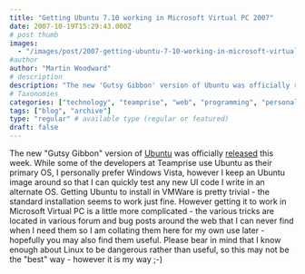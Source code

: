 ```yaml
---
title: "Getting Ubuntu 7.10 working in Microsoft Virtual PC 2007"
date: 2007-10-19T15:29:43.000Z
# post thumb
images:
  - "/images/post/2007-getting-ubuntu-7-10-working-in-microsoft-virtual-pc-2007.jpg"
#author
author: "Martin Woodward"
# description
description: "The new 'Gutsy Gibbon' version of Ubuntu was officially released this week."
# Taxonomies
categories: ["technology", "teamprise", "web", "programming", "personal"]
tags: ["blog", "archive"]
type: "regular" # available type (regular or featured)
draft: false
---
```

The new "Gutsy Gibbon" version of [Ubuntu](http://www.ubuntu.com) was officially [released](http://www.ubuntu.com/news/ubuntu710) this week.  While some of the developers at Teamprise use Ubuntu as their primary OS, I personally prefer Windows Vista, however I keep an Ubuntu image around so that I can quickly test any new UI code I write in an alternate OS.  Getting Ubuntu to install in VMWare is pretty trivial - the standard installation seems to work just fine.  However getting it to work in Microsoft Virtual PC is a little more complicated - the various tricks are located in various forum and bug posts around the web that I can never find when I need them so I am collating them here for my own use later - hopefully you may also find them useful.  Please bear in mind that I know enough about Linux to be dangerous rather than useful, so this may not be the "best" way - however it is my way ;-)